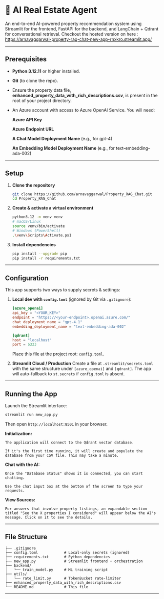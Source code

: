 # 🏡 AI Real Estate Agent

An end-to-end AI-powered property recommendation system using Streamlit for the frontend, FastAPI for the backend, and LangChain + Qdrant for conversational retrieval. Checkout the hosted version on here : https://arnavaggarwal-property-rag-chat-new-app-rnxkro.streamlit.app/

---

## Prerequisites

* **Python 3.12.11** or higher installed.
* **Git** (to clone the repo).
* Ensure the property data file, **enhanced_property_data_with_rich_descriptions.csv**, is present in the root of your project directory.
* An Azure account with access to Azure OpenAI Service. You will need:

    **Azure API Key**

    **Azure Endpoint URL**

    **A Chat Model Deployment Name** (e.g., for gpt-4)

    **An Embedding Model Deployment Name** (e.g., for text-embedding-ada-002)

---

## Setup

1. **Clone the repository**

   ```bash
   git clone https://github.com/arnavaggarwal/Property_RAG_Chat.git
   cd Property_RAG_Chat
   ```

2. **Create & activate a virtual environment**

   ```bash
   python3.12 -m venv venv
   # macOS/Linux
   source venv/bin/activate
   # Windows (PowerShell)
   .\venv\Scripts\Activate.ps1
   ```

3. **Install dependencies**

   ```bash
   pip install --upgrade pip
   pip install -r requirements.txt
   ```

---

## Configuration

This app supports two ways to supply secrets & settings:

1. **Local dev with `config.toml`** (ignored by Git via `.gitignore`):

   ```toml
   [azure_openai]
   api_key = "<YOUR_KEY>"
   endpoint = "https://<your-endpoint>.openai.azure.com/"
   chat_deployment_name = "gpt-4.1"
   embedding_deployment_name = "text-embedding-ada-002"

   [qdrant]
   host = "localhost"
   port = 6333
   ```

   Place this file at the project root: `config.toml`.

2. **Streamlit Cloud / Production**
   Create a file at `.streamlit/secrets.toml` with the same structure under `[azure_openai]` and `[qdrant]`. The app will auto-fallback to `st.secrets` if `config.toml` is absent.

---

## Running the App

Launch the Streamlit interface:

```bash
streamlit run new_app.py
```

Then open `http://localhost:8501` in your browser.


**Initialization:**

    The application will connect to the Qdrant vector database.

    If it's the first time running, it will create and populate the database from your CSV file. This may take a minute.

**Chat with the AI:**

    Once the "Database Status" shows it is connected, you can start chatting.

    Use the chat input box at the bottom of the screen to type your requests.

**View Sources:**

    For answers that involve property listings, an expandable section titled "See the X properties I considered" will appear below the AI's message. Click on it to see the details.

---

## File Structure

```
├── .gitignore
├── config.toml            # Local-only secrets (ignored)
├── requirements.txt       # Python dependencies
├── new_app.py             # Streamlit frontend + orchestration
├── backend/
│   └── train_model.py     # ML training script
├── utils/
│   └── rate_limit.py      # TokenBucket rate-limiter
├── enhanced_property_data_with_rich_descriptions.csv
└── README.md              # This file
```

---

